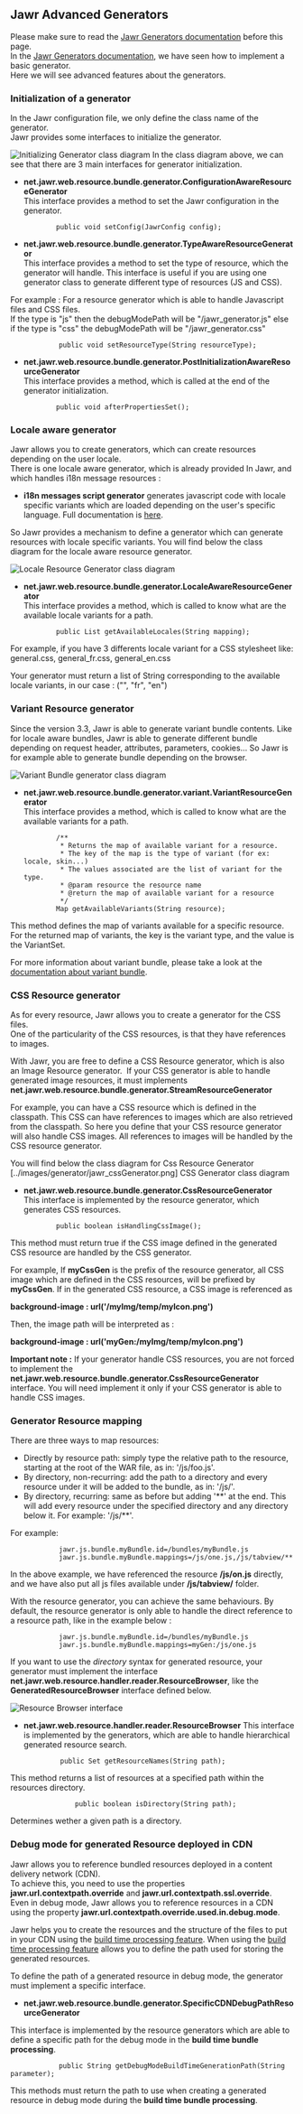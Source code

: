 Jawr Advanced Generators
------------------------

Please make sure to read the [Jawr Generators documentation](./generators.html) before this page.  
In the [Jawr Generators documentation](./generators.html), we have seen
how to implement a basic generator.  
Here we will see advanced features about the generators.

### Initialization of a generator

In the Jawr configuration file, we only define the class name of the
generator.  
Jawr provides some interfaces to initialize the generator.

![Initializing Generator class diagram](../images/generator/jawr\_initializingGenerator.png)
In the class diagram above, we can see that there are 3 main interfaces
for generator initialization.

-   **net.jawr.web.resource.bundle.generator.ConfigurationAwareResourceGenerator**  
    This interface provides a method to set the Jawr configuration in
    the generator.
   
                public void setConfig(JawrConfig config);

   
-   **net.jawr.web.resource.bundle.generator.TypeAwareResourceGenerator**  
    This interface provides a method to set the type of resource, which
    the generator will handle. This interface is useful if you are using
    one generator class to generate different type of resources (JS
    and CSS).

   For example : For a resource generator which is able to handle Javascript files and CSS files.  
   If the type is "js" then the debugModePath will be "/jawr\_generator.js"
    else if the type is "css" the debugModePath will be "/jawr\_generator.css"


                public void setResourceType(String resourceType);


-   **net.jawr.web.resource.bundle.generator.PostInitializationAwareResourceGenerator**  
    This interface provides a method, which is called at the end of the
    generator initialization.

                public void afterPropertiesSet();


### Locale aware generator

Jawr allows you to create generators, which can create resources
depending on the user locale.  
There is one locale aware generator, which is already provided In Jawr,
and which handles i18n message resources :

-   **i18n messages script generator** generates javascript code with
    locale specific variants which are loaded depending on the user's
    specific language. Full documentation is
    [here](./messages_gen.html).

So Jawr provides a mechanism to define a generator which can generate
resources with locale specific variants.
You will find below the class diagram for the locale aware resource
generator.

![Locale Resource Generator class diagram](../images/generator/jawr\_variantResourceGenerator.png)

-   **net.jawr.web.resource.bundle.generator.LocaleAwareResourceGenerator**  
    This interface provides a method, which is called to know what are
    the available locale variants for a path.

                public List getAvailableLocales(String mapping);


   For example, if you have 3 differents locale variant for a CSS
    stylesheet like:  
    general.css, general\_fr.css, general\_en.css

   Your generator must return a list of String corresponding to the
    available locale variants, in our case : ("", "fr", "en")


### Variant Resource generator

Since the version 3.3, Jawr is able to generate variant bundle contents.
Like for locale aware bundles, Jawr is able to generate different bundle
depending on request header, attributes, parameters, cookies...
So Jawr is for example able to generate bundle depending on the browser.

![Variant Bundle generator class diagram](../images/variants/variantBundleGenerator.jpg)
-   **net.jawr.web.resource.bundle.generator.variant.VariantResourceGenerator**  
    This interface provides a method, which is called to know what are
    the available variants for a path.


                /**
                 * Returns the map of available variant for a resource.
                 * The key of the map is the type of variant (for ex: locale, skin...)
                 * The values associated are the list of variant for the type. 
                 * @param resource the resource name
                 * @return the map of available variant for a resource 
                 */
                Map getAvailableVariants(String resource);


   This method defines the map of variants available for a
    specific resource. For the returned map of variants, the key is the
    variant type, and the value is the VariantSet.

   For more information about variant bundle, please take a look at the
    [documentation about variant bundle](./variant_bundle.html).

### CSS Resource generator

As for every resource, Jawr allows you to create a generator for the CSS
files.  
One of the particularity of the CSS resources, is that they have
references to images.  

With Jawr, you are free to define a CSS Resource generator, which is
also an Image Resource generator.  If your CSS generator is able to
handle generated image resources, it must implements
**net.jawr.web.resource.bundle.generator.StreamResourceGenerator**

For example, you can have a CSS resource which is defined in the
classpath. This CSS can have references to images which are also
retrieved from the classpath.
So here you define that your CSS resource generator will also handle CSS
images.
All references to images will be handled by the CSS resource generator.

You will find below the class diagram for Css Resource Generator
[../images/generator/jawr\_cssGenerator.png] CSS Generator class
diagram

-   **net.jawr.web.resource.bundle.generator.CssResourceGenerator**  
    This interface is implemented by the resource generator, which
    generates CSS resources.

                public boolean isHandlingCssImage();


   This method must return true if the CSS image defined in the
    generated CSS resource are handled by the CSS generator.

   For example, If **myCssGen** is the prefix of the resource
    generator, all CSS image which are defined in the CSS resources,
    will be prefixed by **myCssGen**.
    If in the generated CSS resource, a CSS image is referenced as

   **background-image : url('/myImg/temp/myIcon.png')**

   Then, the image path will be interpreted as :

   **background-image : url('myGen:/myImg/temp/myIcon.png')**

   **Important note :** If your generator handle CSS resources, you are
    not forced to implement the
    **net.jawr.web.resource.bundle.generator.CssResourceGenerator** interface.
    You will need implement it only if your CSS generator is able to
    handle CSS images.

### Generator Resource mapping

There are three ways to map resources:

-   Directly by resource path: simply type the relative path to the
    resource, starting at the root of the WAR file, as in: '/js/foo.js'.
-   By directory, non-recurring: add the path to a directory and every
    resource under it will be added to the bundle, as in: '/js/'.
-   By directory, recurring: same as before but adding '\*\*' at
    the end. This will add every resource under the specified directory
    and any directory below it. For example: '/js/\*\*'.

   For example:

                jawr.js.bundle.myBundle.id=/bundles/myBundle.js
                jawr.js.bundle.myBundle.mappings=/js/one.js,/js/tabview/**


   In the above example, we have referenced the resource **/js/on.js**
    directly, and we have also put all js files available under
    **/js/tabview/** folder.

   With the resource generator, you can achieve the same behaviours. By
    default, the resource generator is only able to handle the direct
    reference to a resource path, like in the example below :


                jawr.js.bundle.myBundle.id=/bundles/myBundle.js
                jawr.js.bundle.myBundle.mappings=myGen:/js/one.js

 
   If you want to use the *directory* syntax for generated resource,
    your generator must implement the interface
    **net.jawr.web.resource.handler.reader.ResourceBrowser**, like the
    **GeneratedResourceBrowser** interface defined below.

   ![Resource Browser interface](../images/generator/jawr\_resourceBrowserGenerator.png)

   -   **net.jawr.web.resource.handler.reader.ResourceBrowser**
        This interface is implemented by the generators, which are able
        to handle hierarchical generated resource search.


                    public Set getResourceNames(String path);


   This method returns a list of resources at a specified path
        within the resources directory.


                    public boolean isDirectory(String path);

   Determines wether a given path is a directory.

### Debug mode for generated Resource deployed in CDN

Jawr allows you to reference bundled resources deployed in a content
delivery network (CDN).  
To achieve this, you need to use the properties
**jawr.url.contextpath.override** and **jawr.url.contextpath.ssl.override**.  
Even in debug mode, Jawr allows you to reference resources in a CDN
using the property
**jawr.url.contextpath.override.used.in.debug.mode**.  

Jawr helps you to create the resources and the structure of the files to
put in your CDN using the [build time processing feature](./bundle_preprocessing.html).
When using the [build time processing feature](./bundle_preprocessing.html) allows you to define the path used for storing the generated resources.  

To define the path of a generated resource in debug mode, the generator
must implement a specific interface.

-   **net.jawr.web.resource.bundle.generator.SpecificCDNDebugPathResourceGenerator**

   This interface is implemented by the resource generators which are
    able to define a specific path for the debug mode in the **build time bundle processing**.


                public String getDebugModeBuildTimeGenerationPath(String parameter);


   This methods must return the path to use when creating a generated
    resource in debug mode during the **build time bundle processing**.


